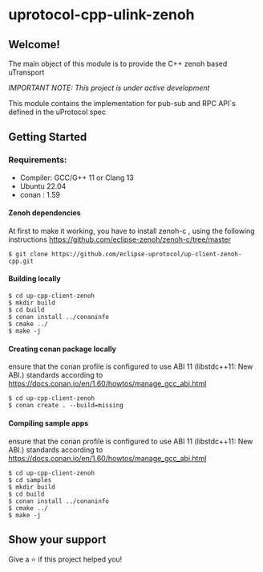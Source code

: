 # uprotocol-cpp-ulink-zenoh

## Welcome!

The main object of this module is to provide the C++ zenoh based uTransport

*_IMPORTANT NOTE:_ This project is under active development*

This module contains the implementation for pub-sub and RPC API`s defined in the uProtocol spec

## Getting Started
### Requirements:
- Compiler: GCC/G++ 11 or Clang 13
- Ubuntu 22.04
- conan : 1.59

#### Zenoh dependencies

At first to make it working, you have to install zenoh-c , using the following instructions https://github.com/eclipse-zenoh/zenoh-c/tree/master

```
$ git clone https://github.com/eclipse-uprotocol/up-client-zenoh-cpp.git
```

#### Building locally 

```
$ cd up-cpp-client-zenoh
$ mkdir build
$ cd build
$ conan install ../conaninfo
$ cmake ../
$ make -j 
```

#### Creating conan package locally 

ensure that the conan profile is configured to use ABI 11 (libstdc++11: New ABI.) standards according to https://docs.conan.io/en/1.60/howtos/manage_gcc_abi.html
```
$ cd up-cpp-client-zenoh
$ conan create . --build=missing
```


#### Compiling sample apps


ensure that the conan profile is configured to use ABI 11 (libstdc++11: New ABI.) standards according to https://docs.conan.io/en/1.60/howtos/manage_gcc_abi.html
```
$ cd up-cpp-client-zenoh
$ cd samples
$ mkdir build
$ cd build
$ conan install ../conaninfo
$ cmake ../
$ make -j
```


## Show your support

Give a ⭐️ if this project helped you!
